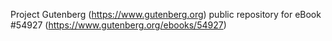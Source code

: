 Project Gutenberg (https://www.gutenberg.org) public repository for
eBook #54927 (https://www.gutenberg.org/ebooks/54927)
